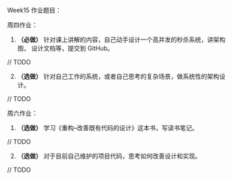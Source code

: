 Week15 作业题目：

周四作业：

1. **（必做）** 针对课上讲解的内容，自己动手设计一个高并发的秒杀系统，讲架构图， 设计文档等，提交到 GitHub。

// TODO

2. **（选做）** 针对自己工作的系统，或者自己思考的复杂场景，做系统性的架构设计。

// TODO

周六作业：

1. **（选做）** 学习《重构–改善既有代码的设计》这本书，写读书笔记。

// TODO

2. **（选做）** 对于目前自己维护的项目代码，思考如何改善设计和实现。

// TODO

